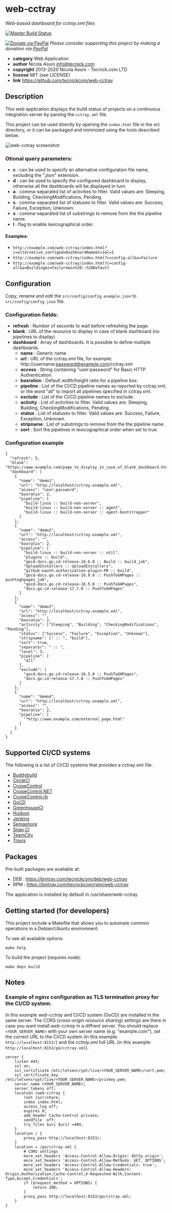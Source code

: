 # web-cctray

*Web-based dashboard for cctray.xml files*

[![Master Build Status](https://secure.travis-ci.org/tecnickcom/web-cctray.png?branch=master)](https://travis-ci.org/tecnickcom/web-cctray?branch=master)

[![Donate via PayPal](https://img.shields.io/badge/donate-paypal-87ceeb.svg)](https://www.paypal.com/donate/?hosted_button_id=NZUEC5XS8MFBJ)
*Please consider supporting this project by making a donation via [PayPal](https://www.paypal.com/donate/?hosted_button_id=NZUEC5XS8MFBJ)*

* **category**    Web Application
* **author**      Nicola Asuni <info@tecnick.com>
* **copyright**   2013-2020 Nicola Asuni - Tecnick.com LTD
* **license**     MIT (see LICENSE)
* **link**        https://github.com/tecnickcom/web-cctray

## Description

This web application displays the build status of projects on a continuous integration server by parsing the `cctray.xml` file.

This project can be used directly by opening the `index.html` file in the *src* directory, or it can be packaged and minimized using the tools described below.

![web-cctray screenshot](resources/screenshot.png "web-cctray screenshot")


### Otional query parameters:

* **c** : can be used to specify an alternative configuration file name, excluding the ".json" extension.
* **d** : can be used to specify the configured dashboard to display, otherwise all the dashboards will be displayed in turn.
* **a** : comma-separated list of activities to filter. Valid values are: Sleeping, Building, CheckingModifications, Pending.
* **s** : comma-separated list of statuses to filter. Valid values are: Success, Failure, Exception, Unknown.
* **x** : comma-separated list of substrings to remove from the the pipeline name.
* **l** : flag to enable lexicographical order.

#### Examples:

* `http://example.com/web-cctray/index.html?c=alternative_config&d=DashboardName&t=1&l=1`
* `http://example.com/web-cctray/index.html?c=config-all&s=Failure`
* `http://example.com/web-cctray/index.html?c=config-all&a=Building&s=Failure&x=%20::%20Default`


## Configuration

Copy, rename and edit the `src/config/config.example.json` to `src/config/config.json` file.

### Configuration fields:

* **refresh**   : Number of seconds to wait before refreshing the page.
* **blank**     : URL of the resource to display in case of blank dashboard (no pipelines to display)
* **dashboard** : Array of dashboards. It is possible to define multiple dashboards.
    * **name**      : Generic name.
    * **url**       : URL of the cctray.xml file, for example: http://username:password@example.com/cctray.xml
    * **access**    : String containing "user:password" for Basic HTTP Authentication.
    * **boxration** : Default width/height ratio for a pipeline box.
    * **pipeline**  : List of the CI/CD pipeline names as reported by cctray.xml, or the word "all" to import all pipelines specified in cctray.xml.
    * **exclude**   : List of the CI/CD pipeline names to exclude.
    * **activity**  : List of activities to filter. Valid values are: Sleeping, Building, CheckingModifications, Pending.
    * **status**    : List of statuses to filter. Valid values are: Success, Failure, Exception, Unknown.
    * **stripname** : List of substrings to remove from the the pipeline name.
    * **sort**      : Sort the pipelines in lexicographical order when set to true.
    

### Configuration example

```
{
  "refresh": 5,
  "blank": "https://www.example.com/page_to_display_in_case_of_blank_dashboard.html",
  "dashboard": [
    {
      "name": "demo1",
      "url": "http://localhost/cctray.example.xml",
      "access": "user:password",
      "boxratio": 2,
      "pipeline": [
        "build-linux :: build-non-server",
        "build-linux :: build-non-server :: agent",
        "build-linux :: build-non-server :: agent-bootstrapper"
      ]
    },
    {
      "name": "demo2",
      "url": "http://localhost/cctray.example.xml",
      "access": "",
      "boxratio": 2,
      "pipeline": [
        "build-linux :: build-non-server :: util",
        "plugins :: build",
        "gocd-docs.go.cd-release-16.6.0 :: Build :: build_job",
        "UploadInstallers :: UploadInstallers",
        "github-oauth-authorization-plugin-PR :: build",
        "gocd-docs.go.cd-release-16.9.0 :: PushToGHPages :: pushtoghpages_job",
        "gocd-docs.go.cd-release-16.5.0 :: PushToGHPages",
        "docs.go.cd-release-17.7.0 :: PushToGHPages"
      ]
    },
    {
      "name": "demo3",
      "url": "http://localhost/cctray.example.xml",
      "access": "",
      "boxratio": 2,
      "activity": ["Sleeping", "Building", "CheckingModifications", "Pending"],
      "status": ["Success", "Failure", "Exception", "Unknown"],
      "stripname": [" :: ", "build"],
      "sort": true,
      "separator": " :: ",
      "level": 3,
      "pipeline": [
        "all"
      ],
      "exclude": [
        "gocd-docs.go.cd-release-16.5.0 :: PushToGHPages",
        "docs.go.cd-release-17.7.0 :: PushToGHPages"
      ]
    },
    {
      "name": "demo4",
      "url": "http://localhost/cctray.example.xml",
      "access": "",
      "boxratio": 2,
      "pipeline": [
        "*http://www.example.com/external_page.html"
      ]
    }
  ]
}
```

## Supported CI/CD systems

The following is a list of CI/CD systems that provides a cctray.xml file:

* [Buddybuild](https://www.buddybuild.com)
* [CircleCI](https://circleci.com)
* [CruiseControl](http://cruisecontrol.sourceforge.net)
* [CruiseControl.NET](http://www.cruisecontrolnet.org)
* [CruiseControl.rb](http://cruisecontrolrb.thoughtworks.com)
* [GoCD](http://www.go.cd)
* [GreenhouseCI](http://greenhouseci.com)
* [Hudson](http://hudson-ci.org)
* [Jenkins](http://jenkins-ci.org)
* [Semaphore](https://semaphoreapp.com)
* [Snap CI](https://snap-ci.com)
* [TeamCity](https://www.jetbrains.com/teamcity)
* [Travis](https://travis-ci.org)


## Packages

Pre-built packages are available at:

* DEB : https://bintray.com/tecnickcom/deb/web-cctray
* RPM : https://bintray.com/tecnickcom/rpm/web-cctray

The application is installed by default in /usr/share/web-cctray


## Getting started (for developers)

This project include a Makefile that allows you to automate common operations in a Debian/Ubuntu enviromnent.

To see all available options:
```
make help
```
To build the project (requires node):
```
make deps build
```

## Notes

### Example of nginx configuration as TLS termination proxy for the CI/CD system.

In this example *web-cctray* and CI/CD system (GoCD) are installed in the same server.
The CORS (*cross-origin resource sharing*) settings are there in case you want install *web-cctray* in a diffrent server.
You should replace ```<YOUR_SERVER_NAME>``` with your own server name (e.g. "example.com"), set the correct URL to the CI/CD system
(in this example: ```http://localhost:8153/```) and the *cctray.xml* full URL (in this example: ```http://localhost:8153/go/cctray.xml```).

```
server {
	listen 443;
	ssl on;
	ssl_certificate /etc/letsencrypt/live/<YOUR_SERVER_NAME>/cert.pem;
	ssl_certificate_key /etc/letsencrypt/live/<YOUR_SERVER_NAME>/privkey.pem;
	server_name <YOUR_SERVER_NAME>;
	server_tokens off;
	location /web-cctray {
		root /usr/share;
		index index.html;
		access_log off;
		expires 0;
		add_header Cache-Control private;
		sendfile  off;
		try_files $uri $uri/ =404;
	}
	location / {
		proxy_pass http://localhost:8153/;
	}
	location = /go/cctray.xml {
		# CORS settings
		more_set_headers 'Access-Control-Allow-Origin: $http_origin';
		more_set_headers 'Access-Control-Allow-Methods: GET, OPTIONS';
		more_set_headers 'Access-Control-Allow-Credentials: true';
		more_set_headers 'Access-Control-Allow-Headers: Origin,Authorization,Cache-Control,X-Requested-With,Content-Type,Accept,Credentials';
		if ($request_method = OPTIONS) {
			return 200;
		}
		proxy_pass http://localhost:8153/go/cctray.xml;
	}
}
```
